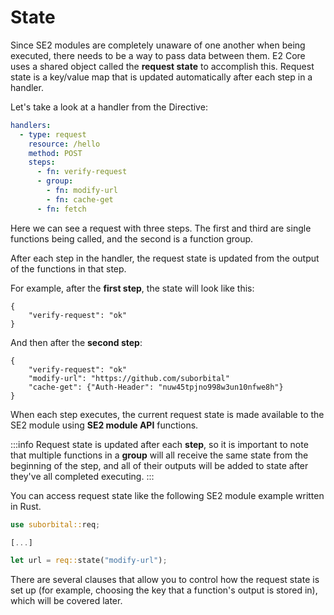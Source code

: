 # State

Since SE2 modules are completely unaware of one another when being executed, there needs to be a way to pass data between them. E2 Core uses a shared object called the **request state** to accomplish this. Request state is a key/value map that is updated automatically after each step in a handler.

Let's take a look at a handler from the Directive:

```yaml
handlers:
  - type: request
    resource: /hello
    method: POST
    steps:
      - fn: verify-request
      - group:
        - fn: modify-url
        - fn: cache-get
      - fn: fetch
```

Here we can see a request with three steps. The first and third are single functions being called, and the second is a function group.

After each step in the handler, the request state is updated from the output of the functions in that step.

For example, after the **first step**, the state will look like this:

```text
{
    "verify-request": "ok"
}
```

And then after the **second step**:

```text
{
    "verify-request": "ok"
    "modify-url": "https://github.com/suborbital"
    "cache-get": {"Auth-Header": "nuw45tpjno998w3un10nfwe8h"}
}
```

When each step executes, the current request state is made available to the SE2 module using **SE2 module API** functions.

:::info
Request state is updated after each **step**, so it is important to note that multiple functions in a **group** will all receive the same state from the beginning of the step, and all of their outputs will be added to state after they've all completed executing.
:::

You can access request state like the following SE2 module example written in Rust.

```rust
use suborbital::req;

[...]

let url = req::state("modify-url");
```

There are several clauses that allow you to control how the request state is set up \(for example, choosing the key that a function's output is stored in\), which will be covered later.

